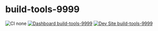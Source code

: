 # build-tools-9999

![CI none](https://img.shields.io/badge/ci-none-orange.svg)
[![Dashboard build-tools-9999](https://img.shields.io/badge/dashboard-build_tools_9999-yellow.svg)](https://dashboard.pantheon.io/sites/8d8e786a-dae0-43da-89fb-e4bbf89daa5f#dev/code)
[![Dev Site build-tools-9999](https://img.shields.io/badge/site-build_tools_9999-blue.svg)](http://dev-build-tools-9999.pantheonsite.io/)